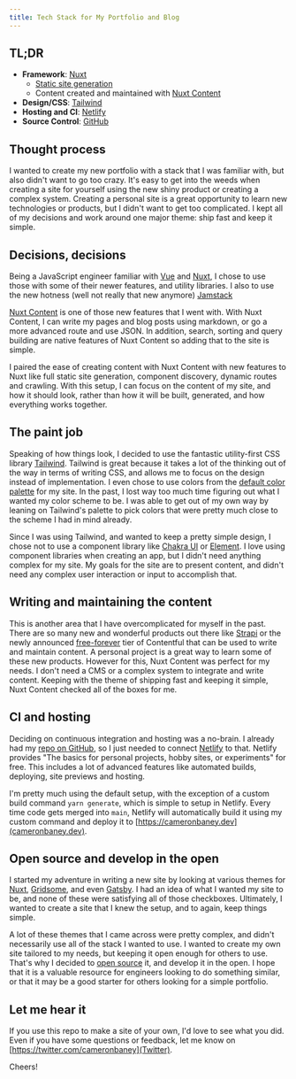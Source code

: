 ```yaml
---
title: Tech Stack for My Portfolio and Blog
---
```


## TL;DR

- **Framework**: [Nuxt](https://nuxtjs.org)
  - [Static site generation](https://nuxtjs.org/guides/concepts/static-site-generation)
  - Content created and maintained with [Nuxt Content](https://content.nuxtjs.org)
- **Design/CSS**: [Tailwind](https://tailwindcss.com)
- **Hosting and CI**: [Netlify](https://netlify.com)
- **Source Control**: [GitHub](https://github.com/cameronbaney/portfolio-2020)

## Thought process

I wanted to create my new portfolio with a stack that I was familiar with, but also didn't want to go too crazy. It's easy to get into the weeds when creating a site for yourself using the new shiny product or creating a complex system. Creating a personal site is a great opportunity to learn new technologies or products, but I didn't want to get too complicated. I kept all of my decisions and work around one major theme: ship fast and keep it simple.

## Decisions, decisions

Being a JavaScript engineer familiar with [Vue](https://vuejs.org) and [Nuxt](https://nuxtjs.org), I chose to use those with some of their newer features, and utility libraries. I also to use the new hotness (well not really that new anymore) [Jamstack](https://jamstack.org/)

[Nuxt Content](https://content.nuxtjs.org/) is one of those new features that I went with. With Nuxt Content, I can write my pages and blog posts using markdown, or go a more advanced route and use JSON. In addition, search, sorting and query building are native features of Nuxt Content so adding that to the site is simple.

I paired the ease of creating content with Nuxt Content with new features to Nuxt like full static site generation, component discovery, dynamic routes and crawling. With this setup, I can focus on the content of my site, and how it should look, rather than how it will be built, generated, and how everything works together.

## The paint job

Speaking of how things look, I decided to use the fantastic utility-first CSS library [Tailwind](https://tailwindcss.com/). Tailwind is great because it takes a lot of the thinking out of the way in terms of writing CSS, and allows me to focus on the design instead of implementation. I even chose to use colors from the [default color palette](https://tailwindcss.com/docs/customizing-colors/#default-color-palette) for my site. In the past, I lost way too much time figuring out what I wanted my color scheme to be. I was able to get out of my own way by leaning on Tailwind's palette to pick colors that were pretty much close to the scheme I had in mind already.

Since I was using Tailwind, and wanted to keep a pretty simple design, I chose not to use a component library like [Chakra UI](https://vue.chakra-ui.com/) or [Element](https://element.eleme.io). I love using component libraries when creating an app, but I didn't need anything complex for my site. My goals for the site are to present content, and didn't need any complex user interaction or input to accomplish that.

## Writing and maintaining the content

This is another area that I have overcomplicated for myself in the past. There are so many new and wonderful products out there like [Strapi](https://strapi.io/) or the newly announced [free-forever](https://twitter.com/contentful/status/1282667900013338626) tier of Contentful that can be used to write and maintain content. A personal project is a great way to learn some of these new products. However for this, Nuxt Content was perfect for my needs. I don't need a CMS or a complex system to integrate and write content. Keeping with the theme of shipping fast and keeping it simple, Nuxt Content checked all of the boxes for me.

## CI and hosting

Deciding on continuous integration and hosting was a no-brain. I already had my [repo on GitHub](https://github.com/cameronbaney/portfolio-2020), so I just needed to connect [Netlify](https://www.netlify.com/) to that. Netlify provides "The basics for personal projects, hobby sites, or experiments" for free. This includes a lot of advanced features like automated builds, deploying, site previews and hosting.

I'm pretty much using the default setup, with the exception of a custom build command `yarn generate`, which is simple to setup in Netlify. Every time code gets merged into `main`, Netlify will automatically build it using my custom command and deploy it to [https://cameronbaney.dev](cameronbaney.dev).

## Open source and develop in the open

I started my adventure in writing a new site by looking at various themes for [Nuxt](https://nuxtjs.org/themes), [Gridsome](https://gridsome.org/starters/), and even [Gatsby](https://www.gatsbyjs.org/docs/themes/). I had an idea of what I wanted my site to be, and none of these were satisfying all of those checkboxes. Ultimately, I wanted to create a site that I knew the setup, and to again, keep things simple.

A lot of these themes that I came across were pretty complex, and didn't necessarily use all of the stack I wanted to use. I wanted to create my own site tailored to my needs, but keeping it open enough for others to use. That's why I decided to [open source](https://github.com/cameronbaney/portfolio-2020) it, and develop it in the open. I hope that it is a valuable resource for engineers looking to do something similar, or that it may be a good starter for others looking for a simple portfolio.

## Let me hear it

If you use this repo to make a site of your own, I'd love to see what you did. Even if you have some questions or feedback, let me know on [https://twitter.com/cameronbaney](Twitter).

Cheers!
